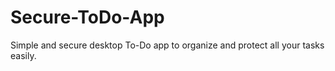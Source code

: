 # Secure-ToDo-App
Simple and secure desktop To-Do app to organize and protect all your tasks easily.
